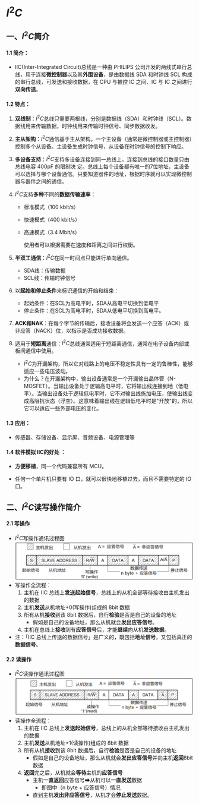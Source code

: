 # $I^2C$

## 一、$I^2C$简介

#### 1.1 简介：

* IIC(Inter-Integrated Circuit)总线是一种由 PHILIPS 公司开发的两线式串行总线，用于连接**微控制器**以及其**外围设备**，是由数据线 SDA 和时钟线 SCL 构成的串行总线，可发送和接收数据，在 CPU 与被控 IC 之间、IC 与 IC 之间进行**双向传送**。 

#### 1.2 特点： 

1. **双线制**：$I^2C$总线只需要两根线，分别是数据线（SDA）和时钟线（SCL）。数据线用来传输数据，时钟线用来传输时钟信号、同步数据收发。

2. **主从架构**：$I^2C$通信基于主从架构。一个主设备（通常是微控制器或主控制器）控制多个从设备。主设备生成时钟信号，从设备在时钟信号的控制下响应。

3. **多设备支持**：$I^2C$支持多设备连接到同一总线上。连接到总线的接口数量只由总线电容 400pF 的限制决 定。总线上每个设备都有唯一的7位地址，主设备可以选择与哪个设备通信。只要知道器件的地址，根据时序就可以实现微控制器与器件之间的通信。

4. $I^2C$支持**多种**不同的**数据传输速率**：

   * 标准模式（100 kbit/s）

   * 快速模式（400 kbit/s）

   * 高速模式（3.4 Mbit/s）

     使用者可以根据需要在速度和距离之间进行权衡。

5. **半双工通信**：$I^2C$在同一时间点只能进行单向通信。

   * SDA线：传输数据
   * SCL线：传输时钟信号

6. 以**起始和停止条件**来标识通信的开始和结束：

   * 起始条件：在SCL为高电平时，SDA从高电平切换到低电平
   * 停止条件：在SCL为高电平时，SDA从低电平切换到高电平。

7. **ACK和NAK**：在每个字节的传输后，接收设备将会发送一个应答（ACK）或非应答（NACK）位，以指示是否成功接收数据。

8. 适用于**短距离**通信：$I^2C$总线通常适用于短距离通信，通常在电子设备内部或板间通信中使用。

   * $I^2C$为开漏架构，所以它对线路上的电压不稳定性具有一定的鲁棒性，能够适应一些电压波动。
   * 为什么？在开漏架构中，输出设备通常是一个开漏输出晶体管（N-MOSFET）。当输出设备处于逻辑高电平时，它将输出线连接到地（低电平）。当输出设备处于逻辑低电平时，它不对输出线施加电压，使输出线变成高阻抗状态（浮空）。这意味着输出线在逻辑低电平时是"开放"的，所以它可以适应一些外部电压的变化。

#### 1.3 应用：

* 传感器、存储设备、显示屏、音频设备、电源管理等

#### 1.4 软件模拟 IIC的好处 ：

* **方便移植**，同一个代码兼容所有 MCU。

* 任何一个单片机只要有 IO 口，就可以很快地移植过去，而且不需要特定的 IO 口。

## 二、$I^2C$读写操作简介

#### 2.1 写操作

* $I^2C$写操作通讯过程图![image-20231013172445086](https://raw.githubusercontent.com/undefined-0/image-store/main/PicGo/202310131756515.png)
* 写操作全流程：
  1. 主机在 IIC 总线上**发送起始信号**，总线上的从机全部等待接收由主机发出的数据
  2. 主机**发送**从机地址+0(写操作)组成的 8bit 数据
  3. 所有从机**接收**到该 8bit 数据后，自行**检验**是否是自己的设备的地址
     * 假如是自己的设备地址，那么从机就会**发出应答信号**。
  4. 主机在总线上**接收**到有**应答信号**后，才能**继续**向从机**发送数据**。
* 注：「IIC 总线上传送的数据信号」是广义的，既包括**地址信号**，又包括真正的**数据信号**。

#### 2.2 读操作

* $I^2C$读操作通讯过程图![image-20231013173505970](https://raw.githubusercontent.com/undefined-0/image-store/main/PicGo/202310131756516.png)
* 读操作全流程：
  1. 主机在 IIC 总线上**发送起始信号**，总线上的从机全部等待接收由主机发出的数据
  2. 主机**发送**从机地址+1(读操作)组成的 8bit 数据
  3. 所有从机**接收**到该 8bit 数据后，自行**检验**是否是自己的设备的地址
     * 假如是自己的设备地址，那么从机就会**发出应答信号**并向主机**返回**8bit数据
  4. **返回**完之后，从机就会**等待**主机的**应答信号**
     * 主机**一直返回**应答信号➡从机可以**一直发送**数据
       * 即图中（n byte + 应答信号）情况
     * 直到主机**发出非应答信号**，从机才会**停止发送**数据。
